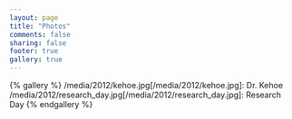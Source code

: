 ```yaml
---
layout: page
title: "Photos"
comments: false
sharing: false
footer: true
gallery: true
---
```


{% gallery %}
 /media/2012/kehoe.jpg[/media/2012/kehoe.jpg]: Dr. Kehoe
 /media/2012/research_day.jpg[/media/2012/research_day.jpg]: Research Day
{% endgallery %}